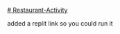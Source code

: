 [# Restaurant-Activity](https://replit.com/@matthewp97/Restaurant-Activity#h-thai-ml/about.html)

added a replit link so you could run it
